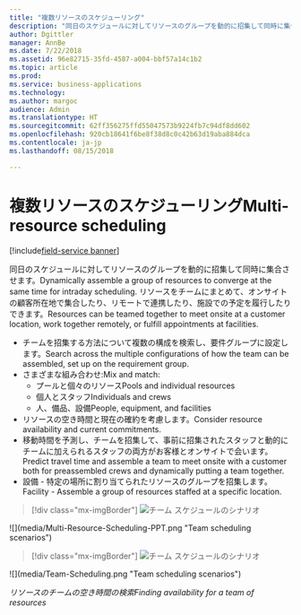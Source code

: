 ```yaml
---
title: "複数リソースのスケジューリング"
description: "同日のスケジュールに対してリソースのグループを動的に招集して同時に集合させます"
author: Dgittler
manager: AnnBe
ms.date: 7/22/2018
ms.assetid: 96e82715-35fd-4587-a004-bbf57a14c1b2
ms.topic: article
ms.prod: 
ms.service: business-applications
ms.technology: 
ms.author: margoc
audience: Admin
ms.translationtype: HT
ms.sourcegitcommit: 62ff356275ffd55047573b9224fb7c94df8dd602
ms.openlocfilehash: 920cb18641f6be8f38d8c0c42b63d19aba884dca
ms.contentlocale: ja-jp
ms.lasthandoff: 08/15/2018

---
```





#  <a name="multi-resource-scheduling"></a><span data-ttu-id="c6b40-103">複数リソースのスケジューリング</span><span class="sxs-lookup"><span data-stu-id="c6b40-103">Multi-resource scheduling</span></span>

[!include[field-service banner](../../../includes/field-service.md)]

<span data-ttu-id="c6b40-104">同日のスケジュールに対してリソースのグループを動的に招集して同時に集合させます。</span><span class="sxs-lookup"><span data-stu-id="c6b40-104">Dynamically assemble a group of resources to converge at the same time for intraday scheduling.</span></span> <span data-ttu-id="c6b40-105">リソースをチームにまとめて、オンサイトの顧客所在地で集合したり、リモートで連携したり、施設での予定を履行したりできます。</span><span class="sxs-lookup"><span data-stu-id="c6b40-105">Resources can be teamed together to meet onsite at a customer location, work together remotely, or fulfill appointments at facilities.</span></span>

* <span data-ttu-id="c6b40-106">チームを招集する方法について複数の構成を検索し、要件グループに設定します。</span><span class="sxs-lookup"><span data-stu-id="c6b40-106">Search across the multiple configurations of how the team can be assembled, set up on the requirement group.</span></span>
* <span data-ttu-id="c6b40-107">さまざまな組み合わせ:</span><span class="sxs-lookup"><span data-stu-id="c6b40-107">Mix and match:</span></span>
    * <span data-ttu-id="c6b40-108">プールと個々のリソース</span><span class="sxs-lookup"><span data-stu-id="c6b40-108">Pools and individual resources</span></span>
    * <span data-ttu-id="c6b40-109">個人とスタッフ</span><span class="sxs-lookup"><span data-stu-id="c6b40-109">Individuals and crews</span></span>
    * <span data-ttu-id="c6b40-110">人、備品、設備</span><span class="sxs-lookup"><span data-stu-id="c6b40-110">People, equipment, and facilities</span></span>
* <span data-ttu-id="c6b40-111">リソースの空き時間と現在の確約を考慮します。</span><span class="sxs-lookup"><span data-stu-id="c6b40-111">Consider resource availability and current commitments.</span></span> 
* <span data-ttu-id="c6b40-112">移動時間を予測し、チームを招集して、事前に招集されたスタッフと動的にチームに加えられるスタッフの両方がお客様とオンサイトで会います。</span><span class="sxs-lookup"><span data-stu-id="c6b40-112">Predict travel time and assemble a team to meet onsite with a customer both for preassembled crews and dynamically putting a team together.</span></span>
* <span data-ttu-id="c6b40-113">設備 - 特定の場所に割り当てられたリソースのグループを招集します。</span><span class="sxs-lookup"><span data-stu-id="c6b40-113">Facility - Assemble a group of resources staffed at a specific location.</span></span>

> [!div class="mx-imgBorder"]
> <span data-ttu-id="c6b40-114">![](media/Multi-Resource-Scheduling-PPT.png "チーム スケジュールのシナリオ")
<!-- picture --></span><span class="sxs-lookup"><span data-stu-id="c6b40-114">![](media/Multi-Resource-Scheduling-PPT.png "Team scheduling scenarios")
<!-- picture --></span></span>

> [!div class="mx-imgBorder"]
> <span data-ttu-id="c6b40-115">![](media/Team-Scheduling.png "チーム スケジュールのシナリオ")
<!-- picture --></span><span class="sxs-lookup"><span data-stu-id="c6b40-115">![](media/Team-Scheduling.png "Team scheduling scenarios")
<!-- picture --></span></span>

<span data-ttu-id="c6b40-116">*リソースのチームの空き時間の検索*</span><span class="sxs-lookup"><span data-stu-id="c6b40-116">*Finding availability for a team of resources*</span></span>

